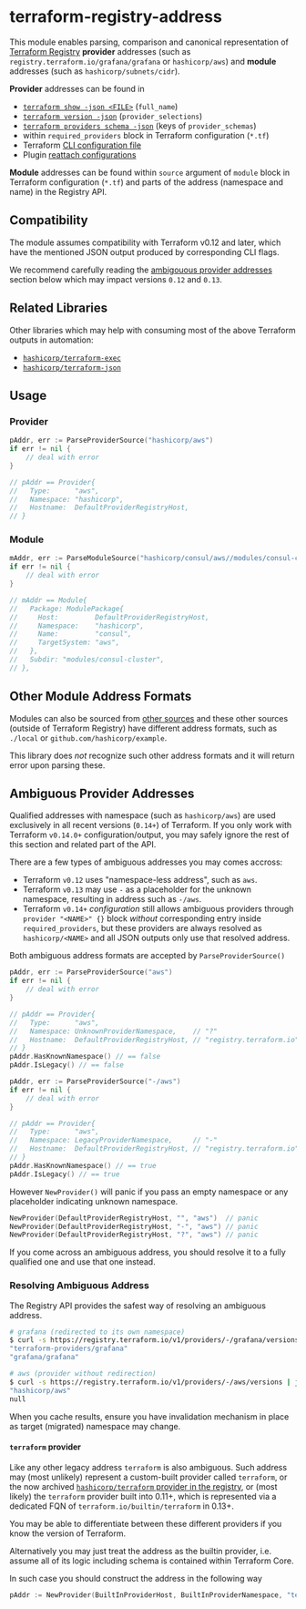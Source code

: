 # terraform-registry-address

This module enables parsing, comparison and canonical representation of
[Terraform Registry](https://registry.terraform.io/) **provider** addresses
(such as `registry.terraform.io/grafana/grafana` or `hashicorp/aws`)
and **module** addresses (such as `hashicorp/subnets/cidr`).

**Provider** addresses can be found in

 - [`terraform show -json <FILE>`](https://www.terraform.io/internals/json-format#configuration-representation) (`full_name`)
 - [`terraform version -json`](https://www.terraform.io/cli/commands/version#example) (`provider_selections`)
 - [`terraform providers schema -json`](https://www.terraform.io/cli/commands/providers/schema#providers-schema-representation) (keys of `provider_schemas`)
 - within `required_providers` block in Terraform configuration (`*.tf`)
 - Terraform [CLI configuration file](https://www.terraform.io/cli/config/config-file#provider-installation)
 - Plugin [reattach configurations](https://www.terraform.io/plugin/debugging#running-terraform-with-a-provider-in-debug-mode)

**Module** addresses can be found within `source` argument
of `module` block in Terraform configuration (`*.tf`)
and parts of the address (namespace and name) in the Registry API.

## Compatibility

The module assumes compatibility with Terraform v0.12 and later,
which have the mentioned JSON output produced by corresponding CLI flags.

We recommend carefully reading the [ambigouous provider addresses](#Ambiguous-Provider-Addresses)
section below which may impact versions `0.12` and `0.13`.

## Related Libraries

Other libraries which may help with consuming most of the above Terraform
outputs in automation:

 - [`hashicorp/terraform-exec`](https://github.com/hashicorp/terraform-exec)
 - [`hashicorp/terraform-json`](https://github.com/hashicorp/terraform-json)

## Usage

### Provider

```go
pAddr, err := ParseProviderSource("hashicorp/aws")
if err != nil {
    // deal with error
}

// pAddr == Provider{
//   Type:      "aws",
//   Namespace: "hashicorp",
//   Hostname:  DefaultProviderRegistryHost,
// }
```

### Module

```go
mAddr, err := ParseModuleSource("hashicorp/consul/aws//modules/consul-cluster")
if err != nil {
    // deal with error
}

// mAddr == Module{
//   Package: ModulePackage{
//     Host:         DefaultProviderRegistryHost,
//     Namespace:    "hashicorp",
//     Name:         "consul",
//     TargetSystem: "aws",
//   },
//   Subdir: "modules/consul-cluster",
// },
```

## Other Module Address Formats

Modules can also be sourced from [other sources](https://www.terraform.io/language/modules/sources)
and these other sources (outside of Terraform Registry)
have different address formats, such as `./local` or
`github.com/hashicorp/example`.

This library does _not_ recognize such other address formats
and it will return error upon parsing these.

## Ambiguous Provider Addresses

Qualified addresses with namespace (such as `hashicorp/aws`)
are used exclusively in all recent versions (`0.14+`) of Terraform.
If you only work with Terraform `v0.14.0+` configuration/output, you may
safely ignore the rest of this section and related part of the API.

There are a few types of ambiguous addresses you may comes accross:

 - Terraform `v0.12` uses "namespace-less address", such as `aws`.
 - Terraform `v0.13` may use `-` as a placeholder for the unknown namespace,
   resulting in address such as `-/aws`.
 - Terraform `v0.14+` _configuration_ still allows ambiguous providers
   through `provider "<NAME>" {}` block _without_ corresponding
   entry inside `required_providers`, but these providers are always
   resolved as `hashicorp/<NAME>` and all JSON outputs only use that
   resolved address.

Both ambiguous address formats are accepted by `ParseProviderSource()`

```go
pAddr, err := ParseProviderSource("aws")
if err != nil {
    // deal with error
}

// pAddr == Provider{
//   Type:      "aws",
//   Namespace: UnknownProviderNamespace,    // "?"
//   Hostname:  DefaultProviderRegistryHost, // "registry.terraform.io"
// }
pAddr.HasKnownNamespace() // == false
pAddr.IsLegacy() // == false
```
```go
pAddr, err := ParseProviderSource("-/aws")
if err != nil {
    // deal with error
}

// pAddr == Provider{
//   Type:      "aws",
//   Namespace: LegacyProviderNamespace,     // "-"
//   Hostname:  DefaultProviderRegistryHost, // "registry.terraform.io"
// }
pAddr.HasKnownNamespace() // == true
pAddr.IsLegacy() // == true
```

However `NewProvider()` will panic if you pass an empty namespace
or any placeholder indicating unknown namespace.

```go
NewProvider(DefaultProviderRegistryHost, "", "aws")  // panic
NewProvider(DefaultProviderRegistryHost, "-", "aws") // panic
NewProvider(DefaultProviderRegistryHost, "?", "aws") // panic
```

If you come across an ambiguous address, you should resolve
it to a fully qualified one and use that one instead.

### Resolving Ambiguous Address

The Registry API provides the safest way of resolving an ambiguous address.

```sh
# grafana (redirected to its own namespace)
$ curl -s https://registry.terraform.io/v1/providers/-/grafana/versions | jq '(.id, .moved_to)'
"terraform-providers/grafana"
"grafana/grafana"

# aws (provider without redirection)
$ curl -s https://registry.terraform.io/v1/providers/-/aws/versions | jq '(.id, .moved_to)'
"hashicorp/aws"
null
```

When you cache results, ensure you have invalidation
mechanism in place as target (migrated) namespace may change.

#### `terraform` provider

Like any other legacy address `terraform` is also ambiguous. Such address may
(most unlikely) represent a custom-built provider called `terraform`,
or the now archived [`hashicorp/terraform` provider in the registry](https://registry.terraform.io/providers/hashicorp/terraform/latest),
or (most likely) the `terraform` provider built into 0.11+, which is
represented via a dedicated FQN of `terraform.io/builtin/terraform` in 0.13+.

You may be able to differentiate between these different providers if you
know the version of Terraform.

Alternatively you may just treat the address as the builtin provider,
i.e. assume all of its logic including schema is contained within
Terraform Core.

In such case you should construct the address in the following way
```go
pAddr := NewProvider(BuiltInProviderHost, BuiltInProviderNamespace, "terraform")
```
